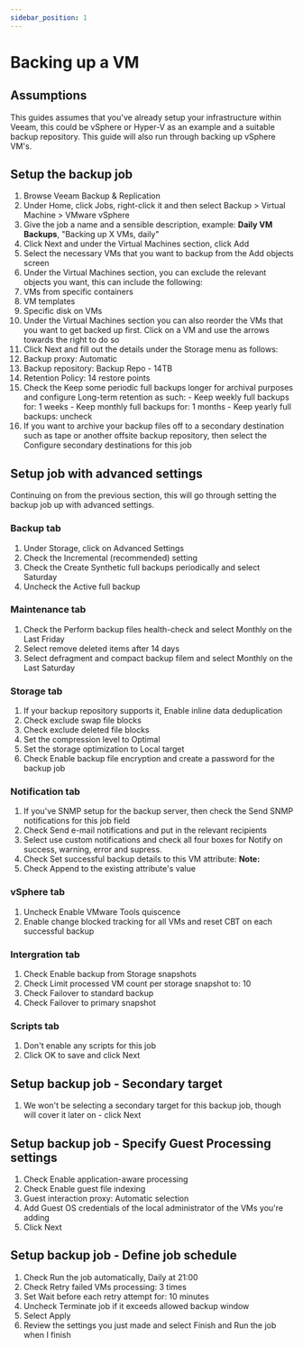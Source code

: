```yaml
---
sidebar_position: 1
---
```


# Backing up a VM

## Assumptions

This guides assumes that you've already setup your infrastructure within Veeam, this could be vSphere or Hyper-V as an example and a suitable backup repository. This guide will also run through backing up vSphere VM's.

## Setup the backup job

1. Browse Veeam Backup & Replication
2. Under Home, click Jobs, right-click it and then select Backup > Virtual Machine > VMware vSphere
3. Give the job a name and a sensible description, example: **Daily VM Backups**, "Backing up X VMs, daily"
4. Click Next and under the Virtual Machines section, click Add
5. Select the necessary VMs that you want to backup from the Add objects screen
6. Under the Virtual Machines section, you can exclude the relevant objects you want, this can include the following:
  1. VMs from specific containers
  2. VM templates
  3. Specific disk on VMs
7. Under the Virtual Machines section you can also reorder the VMs that you want to get backed up first. Click on a VM and use the arrows towards the right to do so
8. Click Next and fill out the details under the Storage menu as follows:
  1. Backup proxy: Automatic
  2. Backup repository: Backup Repo - 14TB
  3. Retention Policy: 14 restore points
  4. Check the Keep some periodic full backups longer for archival purposes and configure Long-term retention as such:
    - Keep weekly full backups for: 1 weeks
    - Keep monthly full backups for: 1 months
    - Keep yearly full backups: uncheck
  5. If you want to archive your backup files off to a secondary destination such as tape or another offsite backup repository, then select the Configure secondary destinations for this job

## Setup job with advanced settings

Continuing on from the previous section, this will go through setting the backup job up with advanced settings.

### Backup tab

1. Under Storage, click on Advanced Settings
2. Check the Incremental (recommended) setting
3. Check the Create Synthetic full backups periodically and select Saturday
4. Uncheck the Active full backup

### Maintenance tab

1. Check the Perform backup files health-check and select Monthly on the Last Friday
2. Select remove deleted items after 14 days
3. Select defragment and compact backup filem and select Monthly on the Last Saturday

### Storage tab

1. If your backup repository supports it, Enable inline data deduplication
2. Check exclude swap file blocks
3. Check exclude deleted file blocks
4. Set the compression level to Optimal
5. Set the storage optimization to Local target
6. Check Enable backup file encryption and create a password for the backup job

### Notification tab

1. If you've SNMP setup for the backup server, then check the Send SNMP notifications for this job field
2. Check Send e-mail notifications and put in the relevant recipients
3. Select use custom notifications and check all four boxes for Notify on success, warning, error and supress.
4. Check Set successful backup details to this VM attribute: **Note:**
5. Check Append to the existing attribute's value

### vSphere tab

1. Uncheck Enable VMware Tools quiscence
2. Enable change blocked tracking for all VMs and reset CBT on each successful backup

### Intergration tab

1. Check Enable backup from Storage snapshots
2. Check Limit processed VM count per storage snapshot to: 10
3. Check Failover to standard backup
4. Check Failover to primary snapshot

### Scripts tab

1. Don't enable any scripts for this job
2. Click OK to save and click Next

## Setup backup job - Secondary target

1. We won't be selecting a secondary target for this backup job, though will cover it later on - click Next

## Setup backup job - Specify Guest Processing settings

1. Check Enable application-aware processing 
2. Check Enable guest file indexing
3. Guest interaction proxy: Automatic selection
4. Add Guest OS credentials of the local administrator of the VMs you're adding
5. Click Next

## Setup backup job - Define job schedule

1. Check Run the job automatically, Daily at 21:00
2. Check Retry failed VMs processing: 3 times
3. Set Wait before each retry attempt for: 10 minutes
4. Uncheck Terminate job if it exceeds allowed backup window
5. Select Apply
6. Review the settings you just made and select Finish and Run the job when I finish